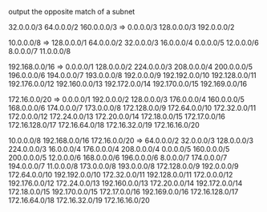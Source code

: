 output the opposite match of a subnet

32.0.0.0/3 64.0.0.0/2 160.0.0.0/3 => 0.0.0.0/3 128.0.0.0/3 192.0.0.0/2

10.0.0.0/8 => 128.0.0.0/1 64.0.0.0/2 32.0.0.0/3 16.0.0.0/4 0.0.0.0/5 12.0.0.0/6 8.0.0.0/7 11.0.0.0/8

192.168.0.0/16 => 0.0.0.0/1 128.0.0.0/2 224.0.0.0/3 208.0.0.0/4 200.0.0.0/5 196.0.0.0/6 194.0.0.0/7 193.0.0.0/8 192.0.0.0/9 192.192.0.0/10 192.128.0.0/11 192.176.0.0/12 192.160.0.0/13 192.172.0.0/14 192.170.0.0/15 192.169.0.0/16

172.16.0.0/20 => 0.0.0.0/1 192.0.0.0/2 128.0.0.0/3 176.0.0.0/4 160.0.0.0/5 168.0.0.0/6 174.0.0.0/7 173.0.0.0/8 172.128.0.0/9 172.64.0.0/10 172.32.0.0/11 172.0.0.0/12 172.24.0.0/13 172.20.0.0/14 172.18.0.0/15 172.17.0.0/16 172.16.128.0/17 172.16.64.0/18 172.16.32.0/19 172.16.16.0/20

10.0.0.0/8 192.168.0.0/16 172.16.0.0/20  => 64.0.0.0/2 32.0.0.0/3 128.0.0.0/3 224.0.0.0/3 16.0.0.0/4 176.0.0.0/4 208.0.0.0/4 0.0.0.0/5 160.0.0.0/5 200.0.0.0/5 12.0.0.0/6 168.0.0.0/6 196.0.0.0/6 8.0.0.0/7 174.0.0.0/7 194.0.0.0/7 11.0.0.0/8 173.0.0.0/8 193.0.0.0/8 172.128.0.0/9 192.0.0.0/9 172.64.0.0/10 192.192.0.0/10 172.32.0.0/11 192.128.0.0/11 172.0.0.0/12 192.176.0.0/12 172.24.0.0/13 192.160.0.0/13 172.20.0.0/14 192.172.0.0/14 172.18.0.0/15 192.170.0.0/15 172.17.0.0/16 192.169.0.0/16 172.16.128.0/17 172.16.64.0/18 172.16.32.0/19 172.16.16.0/20

